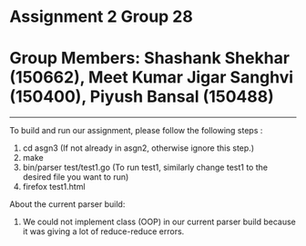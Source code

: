 # Assignment 2 Group 28
# Group Members: Shashank Shekhar (150662), Meet Kumar Jigar Sanghvi (150400), Piyush Bansal (150488)
_____________________________________________________________

To build and run our assignment, please follow the following steps :
1. cd asgn3               (If not already in asgn2, otherwise ignore this step.)
2. make
3. bin/parser test/test1.go             (To run test1, similarly change test1 to the desired file you want to run)
4. firefox test1.html

About the current parser build:
1. We could not implement class (OOP) in our current parser build because it was giving a lot of reduce-reduce errors.
